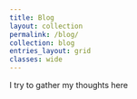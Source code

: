 ```yaml
---
title: Blog
layout: collection
permalink: /blog/
collection: blog
entries_layout: grid
classes: wide
---
```

I try to gather my thoughts here